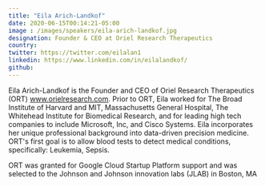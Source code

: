 ```yaml
---
title: "Eila Arich-Landkof"
date: 2020-06-15T00:14:21-05:00
image : /images/speakers/eila-arich-landkof.jpg
designation: Founder & CEO at Oriel Research Therapeutics
country: 
twitter: https://twitter.com/eilalan1
linkedin: https://www.linkedin.com/in/eilalandkof/
github: 
---
```


Eila Arich-Landkof is the Founder and CEO of Oriel Research Therapeutics (ORT) www.orielresearch.com. Prior to ORT, Eila worked for The Broad Institute of Harvard and MIT, Massachusetts General Hospital, The Whitehead Institute for Biomedical Research, and for leading high tech companies to include Microsoft, Inc, and Cisco Systems. Eila incorporates her unique professional background into data-driven precision medicine. ORT's first goal is to allow blood tests to detect medical conditions, specifically: Leukemia, Sepsis.

ORT was granted for Google Cloud Startup Platform support and was selected to the Johnson and Johnson innovation labs (JLAB) in Boston, MA 